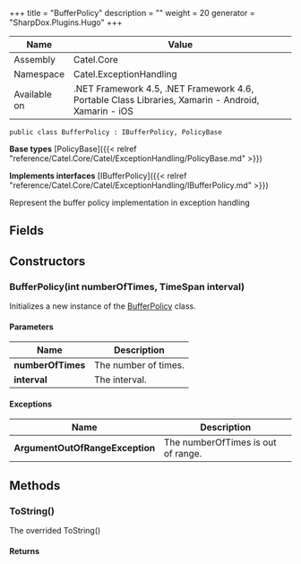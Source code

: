 

+++
title = "BufferPolicy" 
description = ""
weight = 20
generator = "SharpDox.Plugins.Hugo"
+++

Name|Value
---|---
Assembly|Catel.Core
Namespace|Catel.ExceptionHandling
Available on|.NET Framework 4.5, .NET Framework 4.6, Portable Class Libraries, Xamarin - Android, Xamarin - iOS

```
public class BufferPolicy : IBufferPolicy, PolicyBase
```

**Base types**
[PolicyBase]({{< relref "reference/Catel.Core/Catel/ExceptionHandling/PolicyBase.md" >}})

**Implements interfaces**
[IBufferPolicy]({{< relref "reference/Catel.Core/Catel/ExceptionHandling/IBufferPolicy.md" >}})

Represent the buffer policy implementation in exception handling

## Fields

## Constructors

### BufferPolicy(int numberOfTimes, TimeSpan interval)

Initializes a new instance of the [BufferPolicy](#) class.

#### Parameters

Name|Description
---|---
**numberOfTimes**|The number of times.
**interval**|The interval.

#### Exceptions

Name|Description
---|---
**ArgumentOutOfRangeException**|The numberOfTimes is out of range.

## Methods

### ToString()

The overrided ToString()

#### Returns


